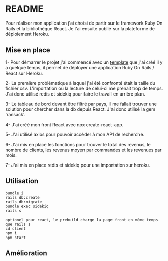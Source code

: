 # README
Pour réaliser mon application j'ai choisi de partir sur le framework Ruby On Rails et la bibliothèque React. Je l'ai ensuite publié sur la plateforme de déploiement Heroku.

## Mise en place

1- Pour démarrer le projet j'ai commencé avec un [template](https://github.com/kevinkotcherga/template_react_redux_rails7_for_heroku) que j'ai créé il y a quelque temps, il permet de déployer une application Ruby On Rails / React sur Heroku.

2- La première problématique à laquel j'ai été confronté était la taille du fichier csv. L'importation ou la lecture de celui-ci me prenait trop de temps. J'ai donc utilisé redis et sidekiq pour faire le travail en arrière plan.

3- Le tableau de bord devant être filtré par pays, il me fallait trouver une solution pour chercher dans la db depuis React. J'ai donc utilisé la gem 'ransack'.

4- J'ai créé mon front React avec npx create-react-app.

5- J'ai utilisé axios pour pouvoir accéder à mon API de recherche.

6- J'ai mis en place les fonctions pour trouver le total des revenus, le nombre de clients, les revenus moyen par commandes et les revenues par mois.

7- J'ai mis en place redis et sidekiq pour une importation sur heroku.

## Utilisation 

```
bundle i
rails db:create
rails db:migrate
bundle exec sidekiq
rails s

optionel pour react, le prebuild charge la page front en même temps que rails s
cd client
npm i
npm start
```

## Amélioration
